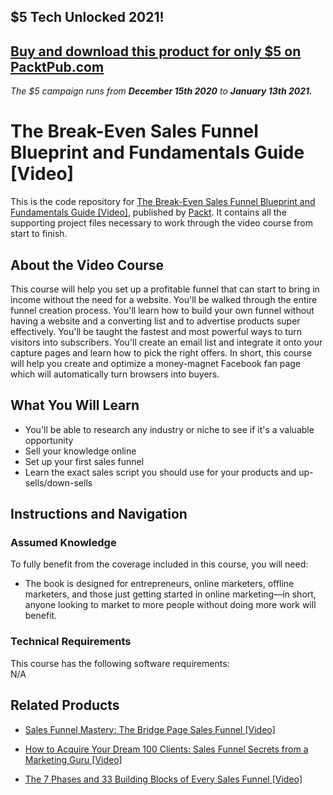 ## $5 Tech Unlocked 2021!
[Buy and download this product for only $5 on PacktPub.com](https://www.packtpub.com/)
-----
*The $5 campaign         runs from __December 15th 2020__ to __January 13th 2021.__*




# The Break-Even Sales Funnel Blueprint and Fundamentals Guide [Video]
This is the code repository for [The Break-Even Sales Funnel Blueprint and Fundamentals Guide [Video]](https://www.packtpub.com/application-development/break-even-sales-funnel-blueprint-and-fundamentals-guide-video), published by [Packt](https://www.packtpub.com/?utm_source=github). It contains all the supporting project files necessary to work through the video course from start to finish.
## About the Video Course
This course will help you set up a profitable funnel that can start to bring in income without the need for a website. You'll be walked through the entire funnel creation process. You'll learn how to build your own funnel without having a website and a converting list and to advertise products super effectively. You'll be taught the fastest and most powerful ways to turn visitors into subscribers. You'll create an email list and integrate it onto your capture pages and learn how to pick the right offers. In short, this course will help you create and optimize a money-magnet Facebook fan page which will automatically turn browsers into buyers.

<H2>What You Will Learn</H2>
<DIV class=book-info-will-learn-text>
<UL>
<LI> You'll be able to research any industry or niche to see if it's a valuable opportunity</LI>
<LI> Sell your knowledge online</LI>
<LI> Set up your first sales funnel</LI>
<LI> Learn the exact sales script you should use for your products and up-sells/down-sells</LI>
</UL></DIV>

## Instructions and Navigation
### Assumed Knowledge
To fully benefit from the coverage included in this course, you will need:<br/>
<DIV class=book-info-will-learn-text>
<UL>
<LI>The book is designed for entrepreneurs, online marketers, offline marketers, and those just getting started in online marketing—in short, anyone looking to market to more people without doing more work will benefit.</LI>
</UL>
<DIV>

### Technical Requirements
This course has the following software requirements:<br/>
N/A

## Related Products
* [Sales Funnel Mastery: The Bridge Page Sales Funnel [Video]](https://www.packtpub.com/web-development/sales-funnel-mastery-bridge-page-sales-funnel-video)

* [How to Acquire Your Dream 100 Clients: Sales Funnel Secrets from a Marketing Guru [Video]](https://www2.packtpub.com/application-development/how-acquire-your-dream-100-clients-sales-funnel-secrets-marketing-guru-video)

* [The 7 Phases and 33 Building Blocks of Every Sales Funnel [Video]](https://www.packtpub.com/web-development/7-phases-and-33-building-blocks-every-sales-funnel-video)

